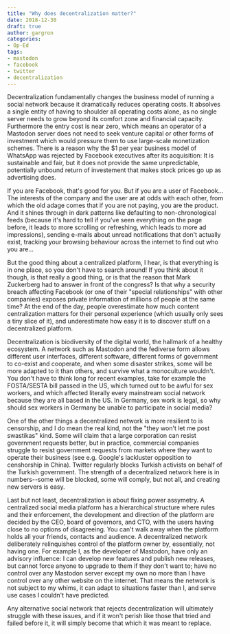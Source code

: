 ```yaml
---
title: "Why does decentralization matter?"
date: 2018-12-30
draft: true
author: gargron
categories:
- Op-Ed
tags:
- mastodon
- facebook
- twitter
- decentralization
---
```


Decentralization fundamentally changes the business model of running a social network because it dramatically reduces operating costs. It absolves a single entity of having to shoulder all operating costs alone, as no single server needs to grow beyond its comfort zone and financial capacity. Furthermore the entry cost is near zero, which means an operator of a Mastodon server does not need to seek venture capital or other forms of investment which would pressure them to use large-scale monetization schemes. There is a reason why the $1 per year business model of WhatsApp was rejected by Facebook executives after its acquisition: It is sustainable and fair, but it does not provide the same unpredictable, potentially unbound return of investement that makes stock prices go up as advertising does.

If you are Facebook, that's good for you. But if you are a user of Facebook... The interests of the company and the user are at odds with each other, from which the old adage comes that if you are not paying, you are the product. And it shines through in dark patterns like defaulting to non-chronological feeds (because it's hard to tell if you've seen everything on the page before, it leads to more scrolling or refreshing, which leads to more ad impressions), sending e-mails about unread notifications that don't actually exist, tracking your browsing behaviour across the internet to find out who you are...

But the good thing about a centralized platform, I hear, is that everything is in one place, so you don't have to search around! If you think about it though, is that really a good thing, or is that the reason that Mark Zuckerberg had to answer in front of the congress? Is that why a security breach affecting Facebook (or one of their "special relationships" with other companies) exposes private information of millions of people at the same time? At the end of the day, people overestimate how much content centralization matters for their personal experience (which usually only sees a tiny slice of it), and underestimate how easy it is to discover stuff on a decentralized platform.

Decentralization is biodiversity of the digital world, the hallmark of a healthy ecosystem. A network such as Mastodon and the fediverse form allows different user interfaces, different software, different forms of government to co-exist and cooperate, and when some disaster strikes, some will be more adapted to it than others, and survive what a monoculture wouldn't. You don't have to think long for recent examples, take for example the FOSTA/SESTA bill passed in the US, which turned out to be awful for sex workers, and which affected literally every mainstream social network because they are all based in the US. In Germany, sex work is legal, so why should sex workers in Germany be unable to participate in social media?

One of the other things a decentralized network is more resilient to is censorship, and I do mean the real kind, not the "they won't let me post swastikas" kind. Some will claim that a large corporation can resist government requests better, but in practice, commercial companies struggle to resist government requests from markets where they want to operate their business (see e.g. Google's lackluster opposition to censhorship in China). Twitter regularly blocks Turkish activists on behalf of the Turkish government. The strength of a decentralized network here is in numbers--some will be blocked, some will comply, but not all, and creating new servers is easy.

Last but not least, decentralization is about fixing power assymetry. A centralized social media platform has a hierarchical structure where rules and their enforcement, the development and direction of the platform are decided by the CEO, board of governors, and CTO, with the users having close to no options of disagreeing. You can't walk away when the platform holds all your friends, contacts and audience. A decentralized network deliberately relinquishes control of the platform owner by, essentially, not having one. For example I, as the developer of Mastodon, have only an advisory influence: I can develop new features and publish new releases, but cannot force anyone to upgrade to them if they don't want to; have no control over any Mastodon server except my own no more than I have control over any other website on the internet. That means the network is not subject to my whims, it can adapt to situations faster than I, and serve use cases I couldn't have predicted.

Any alternative social network that rejects decentralization will ultimately struggle with these issues, and if it won't perish like those that tried and failed before it, it will simply become that which it was meant to replace.